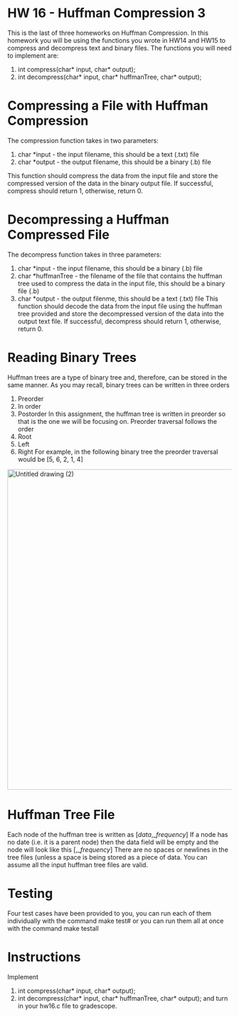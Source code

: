 # HW 16 - Huffman Compression 3
This is the last of three homeworks on Huffman Compression. In this homework you will be using the functions you wrote in HW14 and HW15 to compress and decompress text and binary files. The functions you will need to implement are:
  1. int compress(char* input, char* output);
  2. int decompress(char* input, char* huffmanTree, char* output);

# Compressing a File with Huffman Compression
The compression function takes in two parameters:
  1. char *input - the input filename, this should be a text (.txt) file
  2. char *output - the output filename, this should be a binary (.b) file

This function should compress the data from the input file and store the compressed version of the data in the binary output file. If successful, compress should return 1, otherwise, return 0.

# Decompressing a Huffman Compressed File
The decompress function takes in three parameters:
  1. char *input - the input filename, this should be a binary (.b) file
  2. char *huffmanTree - the filename of the file that contains the huffman tree used to compress the data in the input file, this should be a binary file {.b)
  3. char *output - the output filenme, this should be a text (.txt) file
This function should decode the data from the input file using the huffman tree provided and store the decompressed version of the data into the output text file. If successful, decompress should return 1, otherwise, return 0.

# Reading Binary Trees
Huffman trees are a type of binary tree and, therefore, can be stored in the same manner. As you may recall, binary trees can be written in three orders
  1. Preorder
  2. In order
  3. Postorder
In this assignment, the huffman tree is written in preorder so that is the one we will be focusing on. Preorder traversal follows the order
  1. Root
  2. Left
  3. Right
For example, in the following binary tree the preorder traversal would be [5, 6, 2, 1, 4]
<img width="960" height="720" alt="Untitled drawing (2)" src="https://github.com/user-attachments/assets/1a5318c1-0b8b-41bb-be5d-dadfe3e6c1f5" />

# Huffman Tree File
Each node of the huffman tree is written as
  [_data_,__frequency_]
If a node has no date (i.e. it is a parent node) then the data field will be empty and the node will look like this
  [,__frequency_]
There are no spaces or newlines in the tree files (unless a space is being stored as a piece of data. You can assume all the input huffman tree files are valid. 

# Testing 
Four test cases have been provided to you, you can run each of them individually with the command
  make test#
or you can run them all at once with the command
  make testall

# Instructions
Implement
  1. int compress(char* input, char* output);
  2. int decompress(char* input, char* huffmanTree, char* output);
and turn in your hw16.c file to gradescope.

